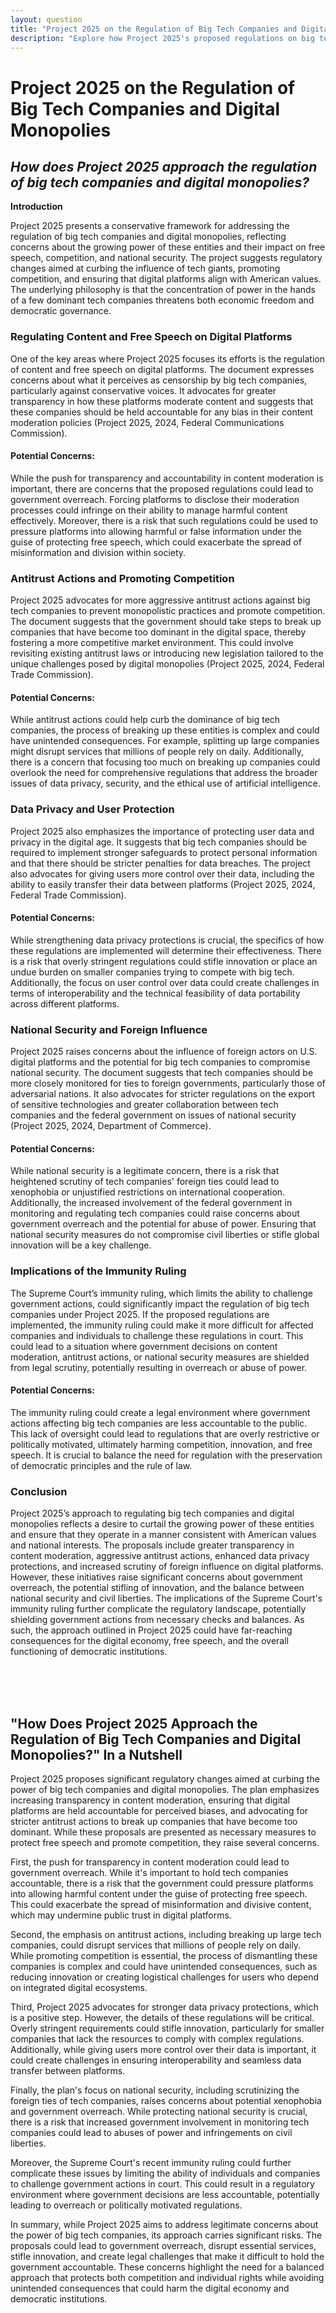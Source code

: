 ```yaml
---
layout: question
title: "Project 2025 on the Regulation of Big Tech Companies and Digital Monopolies"
description: "Explore how Project 2025's proposed regulations on big tech companies and digital monopolies could impact free speech, competition, and national security."
---
```


# Project 2025 on the Regulation of Big Tech Companies and Digital Monopolies

## *How does Project 2025 approach the regulation of big tech companies and digital monopolies?*

**Introduction**

Project 2025 presents a conservative framework for addressing the regulation of big tech companies and digital monopolies, reflecting concerns about the growing power of these entities and their impact on free speech, competition, and national security. The project suggests regulatory changes aimed at curbing the influence of tech giants, promoting competition, and ensuring that digital platforms align with American values. The underlying philosophy is that the concentration of power in the hands of a few dominant tech companies threatens both economic freedom and democratic governance.


### Regulating Content and Free Speech on Digital Platforms

One of the key areas where Project 2025 focuses its efforts is the regulation of content and free speech on digital platforms. The document expresses concerns about what it perceives as censorship by big tech companies, particularly against conservative voices. It advocates for greater transparency in how these platforms moderate content and suggests that these companies should be held accountable for any bias in their content moderation policies (Project 2025, 2024, Federal Communications Commission).

#### Potential Concerns:
While the push for transparency and accountability in content moderation is important, there are concerns that the proposed regulations could lead to government overreach. Forcing platforms to disclose their moderation processes could infringe on their ability to manage harmful content effectively. Moreover, there is a risk that such regulations could be used to pressure platforms into allowing harmful or false information under the guise of protecting free speech, which could exacerbate the spread of misinformation and division within society.

### Antitrust Actions and Promoting Competition

Project 2025 advocates for more aggressive antitrust actions against big tech companies to prevent monopolistic practices and promote competition. The document suggests that the government should take steps to break up companies that have become too dominant in the digital space, thereby fostering a more competitive market environment. This could involve revisiting existing antitrust laws or introducing new legislation tailored to the unique challenges posed by digital monopolies (Project 2025, 2024, Federal Trade Commission).

#### Potential Concerns:
While antitrust actions could help curb the dominance of big tech companies, the process of breaking up these entities is complex and could have unintended consequences. For example, splitting up large companies might disrupt services that millions of people rely on daily. Additionally, there is a concern that focusing too much on breaking up companies could overlook the need for comprehensive regulations that address the broader issues of data privacy, security, and the ethical use of artificial intelligence.

### Data Privacy and User Protection

Project 2025 also emphasizes the importance of protecting user data and privacy in the digital age. It suggests that big tech companies should be required to implement stronger safeguards to protect personal information and that there should be stricter penalties for data breaches. The project also advocates for giving users more control over their data, including the ability to easily transfer their data between platforms (Project 2025, 2024, Federal Trade Commission).

#### Potential Concerns:
While strengthening data privacy protections is crucial, the specifics of how these regulations are implemented will determine their effectiveness. There is a risk that overly stringent regulations could stifle innovation or place an undue burden on smaller companies trying to compete with big tech. Additionally, the focus on user control over data could create challenges in terms of interoperability and the technical feasibility of data portability across different platforms.

### National Security and Foreign Influence

Project 2025 raises concerns about the influence of foreign actors on U.S. digital platforms and the potential for big tech companies to compromise national security. The document suggests that tech companies should be more closely monitored for ties to foreign governments, particularly those of adversarial nations. It also advocates for stricter regulations on the export of sensitive technologies and greater collaboration between tech companies and the federal government on issues of national security (Project 2025, 2024, Department of Commerce).

#### Potential Concerns:
While national security is a legitimate concern, there is a risk that heightened scrutiny of tech companies' foreign ties could lead to xenophobia or unjustified restrictions on international cooperation. Additionally, the increased involvement of the federal government in monitoring and regulating tech companies could raise concerns about government overreach and the potential for abuse of power. Ensuring that national security measures do not compromise civil liberties or stifle global innovation will be a key challenge.

### Implications of the Immunity Ruling

The Supreme Court’s immunity ruling, which limits the ability to challenge government actions, could significantly impact the regulation of big tech companies under Project 2025. If the proposed regulations are implemented, the immunity ruling could make it more difficult for affected companies and individuals to challenge these regulations in court. This could lead to a situation where government decisions on content moderation, antitrust actions, or national security measures are shielded from legal scrutiny, potentially resulting in overreach or abuse of power.

#### Potential Concerns:
The immunity ruling could create a legal environment where government actions affecting big tech companies are less accountable to the public. This lack of oversight could lead to regulations that are overly restrictive or politically motivated, ultimately harming competition, innovation, and free speech. It is crucial to balance the need for regulation with the preservation of democratic principles and the rule of law.

### Conclusion

Project 2025’s approach to regulating big tech companies and digital monopolies reflects a desire to curtail the growing power of these entities and ensure that they operate in a manner consistent with American values and national interests. The proposals include greater transparency in content moderation, aggressive antitrust actions, enhanced data privacy protections, and increased scrutiny of foreign influence on digital platforms. However, these initiatives raise significant concerns about government overreach, the potential stifling of innovation, and the balance between national security and civil liberties. The implications of the Supreme Court's immunity ruling further complicate the regulatory landscape, potentially shielding government actions from necessary checks and balances. As such, the approach outlined in Project 2025 could have far-reaching consequences for the digital economy, free speech, and the overall functioning of democratic institutions.

<br><br><br>

## <span id="nutshell">"How Does Project 2025 Approach the Regulation of Big Tech Companies and Digital Monopolies?" In a Nutshell</span>

Project 2025 proposes significant regulatory changes aimed at curbing the power of big tech companies and digital monopolies. The plan emphasizes increasing transparency in content moderation, ensuring that digital platforms are held accountable for perceived biases, and advocating for stricter antitrust actions to break up companies that have become too dominant. While these proposals are presented as necessary measures to protect free speech and promote competition, they raise several concerns.

First, the push for transparency in content moderation could lead to government overreach. While it's important to hold tech companies accountable, there is a risk that the government could pressure platforms into allowing harmful content under the guise of protecting free speech. This could exacerbate the spread of misinformation and divisive content, which may undermine public trust in digital platforms.

Second, the emphasis on antitrust actions, including breaking up large tech companies, could disrupt services that millions of people rely on daily. While promoting competition is essential, the process of dismantling these companies is complex and could have unintended consequences, such as reducing innovation or creating logistical challenges for users who depend on integrated digital ecosystems.

Third, Project 2025 advocates for stronger data privacy protections, which is a positive step. However, the details of these regulations will be critical. Overly stringent requirements could stifle innovation, particularly for smaller companies that lack the resources to comply with complex regulations. Additionally, while giving users more control over their data is important, it could create challenges in ensuring interoperability and seamless data transfer between platforms.

Finally, the plan's focus on national security, including scrutinizing the foreign ties of tech companies, raises concerns about potential xenophobia and government overreach. While protecting national security is crucial, there is a risk that increased government involvement in monitoring tech companies could lead to abuses of power and infringements on civil liberties.

Moreover, the Supreme Court's recent immunity ruling could further complicate these issues by limiting the ability of individuals and companies to challenge government actions in court. This could result in a regulatory environment where government decisions are less accountable, potentially leading to overreach or politically motivated regulations.

In summary, while Project 2025 aims to address legitimate concerns about the power of big tech companies, its approach carries significant risks. The proposals could lead to government overreach, disrupt essential services, stifle innovation, and create legal challenges that make it difficult to hold the government accountable. These concerns highlight the need for a balanced approach that protects both competition and individual rights while avoiding unintended consequences that could harm the digital economy and democratic institutions.
